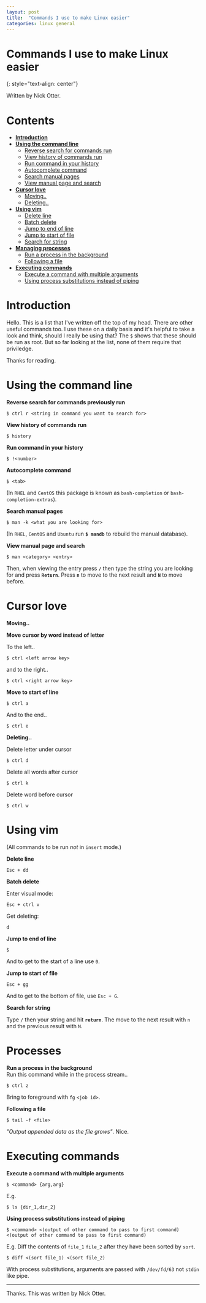 ```yaml
---
layout: post
title:  "Commands I use to make Linux easier"
categories: linux general
---
```


# Commands I use to make Linux easier
{: style="text-align: center"}

Written by Nick Otter.

# Contents
- [**Introduction**](#introduction)<br>
- [**Using the command line**](#Using-the-command-line)<br>
   - [Reverse search for commands run](#reverse-search-for-commands-run)<br>
   - [View history of commands run](#view-history-of-commands-run)<br>
   - [Run command in your history](#run-command-in-your-history)<br>
   - [Autocomplete command](#autocomplete-command)<br>
   - [Search manual pages](#search-manual-pages)<br>
   - [View manual page and search](#view-manual-page-and-search)<br>
 - [**Cursor love**](#cursor-love)<br>
   - [Moving..](#moving..)<br>
   - [Deleting..](#deleting..)<br>
- [**Using vim**](#using-vim)<br>
   - [Delete line](#delete-line)<br>
   - [Batch delete](#batch-delete)<br>
   - [Jump to end of line](#jump-to-end-of-line)<br>
   - [Jump to start of file](#jump-to-start-of-file)<br>
   - [Search for string](#search-for-string)<br>
- [**Managing processes**](#managing-processes)<br>
   - [Run a process in the background](#run-a-process-in-the-background)<br>
   - [Following a file](#following-a-file)<br>
- [**Executing commands**](#executing-commands)<br>
   - [Execute a command with multiple arguments](#execute-a-command-with-multiple-arguments)<br>
   - [Using process substitutions instead of piping](#using-process-substitutions-instead-of-piping)


# Introduction

Hello. This is a list that I've written off the top of my head. There are other useful commands too. I use these on a daily basis and it's helpful to take a look and think, should I really be using that? The `$` shows that these should be run as root. But so far looking at the list, none of them require that priviledge.

Thanks for reading. 

# Using the command line
**Reverse search for commands previously run**<br>
```
$ ctrl r <string in command you want to search for>
```

**View history of commands run**<br>
```
$ history
```

**Run command in your history**<br>
```
$ !<number>
```

**Autocomplete command**<br>
```
$ <tab>
```
(In `RHEL` and `CentOS` this package is known as `bash-completion` or `bash-completion-extras`).

**Search manual pages**<br>
```
$ man -k <what you are looking for>
```
(In `RHEL`, `CentOS` and `Ubuntu` run **`$ mandb`** to rebuild the manual database). 

**View manual page and search**<br>
```
$ man <category> <entry>
```
Then, when viewing the entry press **`/`** then type the string you are looking for and press **`Return`**. Press **`n`** to move to the next result and **`N`** to move before.

# Cursor love

**Moving..**

**Move cursor by word instead of letter**<br>

To the left..
```
$ ctrl <left arrow key>
```
and to the right..
```
$ ctrl <right arrow key>
```

**Move to start of line**<br>
```
$ ctrl a
```

And to the end..
```
$ ctrl e
```

**Deleting..**

Delete letter under cursor
```
$ ctrl d
```

Delete all words after cursor
```
$ ctrl k
```

Delete word before cursor
```
$ ctrl w
```

# Using vim

(All commands to be run _not_ in `insert` mode.)

**Delete line**

```
Esc + dd
```

**Batch delete**

Enter visual mode:
```
Esc + ctrl v
```
Get deleting:
```
d
```

**Jump to end of line**

```
$
```

And to get to the start of a line use `0`.

**Jump to start of file**

```
Esc + gg
```

And to get to the bottom of file, use `Esc + G`.


**Search for string**

Type `/` then your string and hit **`return`**. The move to the next result with `n` and the previous result with `N`.

# Processes

**Run a process in the background**<br>
Run this command while in the process stream..
```
$ ctrl z
```
Bring to foreground with `fg` `<job id>`.

**Following a file**
```
$ tail -f <file>
```
_"Output appended data as the file grows"_. Nice.

# Executing commands

**Execute a command with multiple arguments**
```
$ <command> {arg,arg}
```
E.g.
```
$ ls {dir_1,dir_2}
```

**Using process substitutions instead of piping**
```
$ <command> <(output of other command to pass to first command) <(output of other command to pass to first command)
```
E.g. Diff the contents of `file_1` `file_2` after they have been sorted by `sort`.
```
$ diff <(sort file_1) <(sort file_2)
```
With process substitutions, arguments are passed with `/dev/fd/63` not `stdin` like pipe.

---

Thanks. This was written by Nick Otter.
